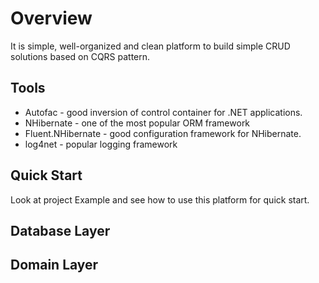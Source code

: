 # Overview
It is simple, well-organized and clean platform to build simple CRUD solutions based on CQRS pattern.

## Tools
- Autofac - good inversion of control container for .NET applications.
- NHibernate - one of the most popular ORM framework
- Fluent.NHibernate - good configuration framework for NHibernate.
- log4net - popular logging framework

## Quick Start
Look at project Example and see how to use this platform for quick start.

## Database Layer

## Domain Layer
